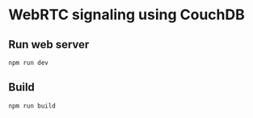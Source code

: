 # WebRTC signaling using CouchDB

## Run web server
```commandline
npm run dev
```

## Build
```commandline
npm run build
```

